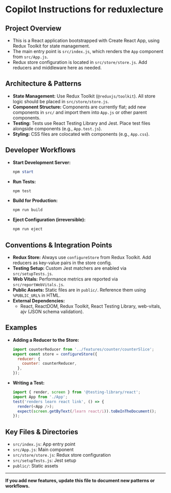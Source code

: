 # Copilot Instructions for reduxlecture

## Project Overview
- This is a React application bootstrapped with Create React App, using Redux Toolkit for state management.
- The main entry point is `src/index.js`, which renders the `App` component from `src/App.js`.
- Redux store configuration is located in `src/store/store.js`. Add reducers and middleware here as needed.

## Architecture & Patterns
- **State Management:** Use Redux Toolkit (`@reduxjs/toolkit`). All store logic should be placed in `src/store/store.js`.
- **Component Structure:** Components are currently flat; add new components in `src/` and import them into `App.js` or other parent components.
- **Testing:** Tests use React Testing Library and Jest. Place test files alongside components (e.g., `App.test.js`).
- **Styling:** CSS files are colocated with components (e.g., `App.css`).

## Developer Workflows
- **Start Development Server:**
  ```powershell
  npm start
  ```
- **Run Tests:**
  ```powershell
  npm test
  ```
- **Build for Production:**
  ```powershell
  npm run build
  ```
- **Eject Configuration (irreversible):**
  ```powershell
  npm run eject
  ```

## Conventions & Integration Points
- **Redux Store:** Always use `configureStore` from Redux Toolkit. Add reducers as key-value pairs in the store config.
- **Testing Setup:** Custom Jest matchers are enabled via `src/setupTests.js`.
- **Web Vitals:** Performance metrics are reported via `src/reportWebVitals.js`.
- **Public Assets:** Static files are in `public/`. Reference them using `%PUBLIC_URL%` in HTML.
- **External Dependencies:**
  - React, ReactDOM, Redux Toolkit, React Testing Library, web-vitals, ajv (JSON schema validation).

## Examples
- **Adding a Reducer to the Store:**
  ```js
  import counterReducer from '../features/counter/counterSlice';
  export const store = configureStore({
    reducer: {
      counter: counterReducer,
    },
  });
  ```
- **Writing a Test:**
  ```js
  import { render, screen } from '@testing-library/react';
  import App from './App';
  test('renders learn react link', () => {
    render(<App />);
    expect(screen.getByText(/learn react/i)).toBeInTheDocument();
  });
  ```

## Key Files & Directories
- `src/index.js`: App entry point
- `src/App.js`: Main component
- `src/store/store.js`: Redux store configuration
- `src/setupTests.js`: Jest setup
- `public/`: Static assets

---

**If you add new features, update this file to document new patterns or workflows.**
